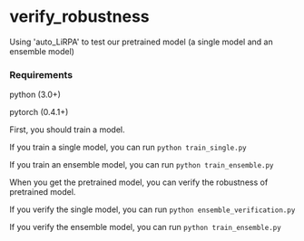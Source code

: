# verify_robustness
Using 'auto_LiRPA' to test our pretrained model (a single model and an ensemble model)

### Requirements
python (3.0+)

pytorch (0.4.1+)

First, you should train a model.

If you train a single model, you can run `python train_single.py`

If you train an ensemble model, you can run `python train_ensemble.py`

When you get the pretrained model, you can verify the robustness of pretrained model.

If you verify the single model, you can run `python ensemble_verification.py`

If you verify the ensemble model, you can run `python train_ensemble.py`
